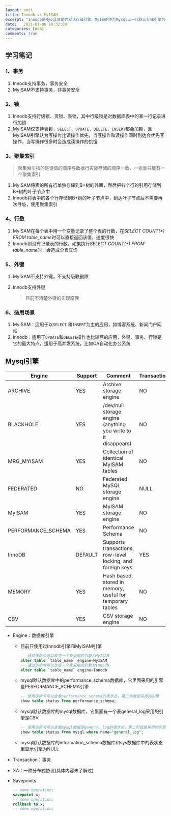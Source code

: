 ```yaml
---
layout: post
title: Innodb vs MyISAM
excerpt: "Innodb是Mysql目前的默认存储引擎，MyISAM作为Mysql上一代默认存储引擎为什么被降为备用，本文将介绍Innode和MyISAM的区别和各自的适用场景。"
date:   2021-01-08 10:32:00
categories: [Web]
comments: true
---
```


## 学习笔记


### 1、事务

1. Innodb支持事务，事务安全
2. MyISAM不支持事务，非事务安全

### 2、锁

1. Innodb支持行级锁、页锁、表锁，其中行级锁是对数据库表中的某一行记录进行加锁
2. MyISAM仅支持表锁，`SELECT`、`UPDATE`、`DELETE`、`INSERT`都会加锁，且MyISAM引擎认为写操作比读操作优先，当写操作和读操作同时到达会优先写操作，当写操作很多时会造成读操作的饥饿

### 3、聚集索引

> 聚集索引指的是键值的顺序与数据行实际存储的顺序一致，一张表只能有一个聚集索引

1. MyISAM将表的所有行单独存储到B+树的外面，然后把各个行的引用存储到B+树的叶子节点中
2. Innodb将表中的各个行存储到B+树的叶子节点中，到达叶子节点后不需要再次寻址，使用聚集索引

### 4、行数

1. MyISAM在每个表中用一个变量记录了整个表的行数，在*SELECT COUNT(\*) FROM table_name*时可以直接返回该值，速度很快
2. Innodb则没有记录表的行数，如果执行*SELECT COUNT(\*) FROM table_name*时，会造成全表查询

### 5、外键

1. MyISAM不支持外键，不支持级联删除

2. Innodb支持外键

   > 目前不清楚外键的实现原理

### 6、适用场景

1. MyISAM：适用于以`SELECT` 和`INSERT`为主的应用，如博客系统、新闻门户网站
2. Innodb：适用于`UPDATE`和`DELETE`操作也比较高的应用，外键、事务、行锁是它的最大特点，适用于高并发系统，比如OA自动化办公系统

## Mysql引擎

| Engine             | Support | Comment                                                      | Transactions | XA   | Savepoints |
| ------------------ | ------- | ------------------------------------------------------------ | ------------ | ---- | ---------- |
| ARCHIVE            | YES     | Archive storage engine                                       | NO           | NO   | NO         |
| BLACKHOLE          | YES     | /dev/null storage engine (anything you write to it disappears) | NO           | NO   | NO         |
| MRG_MYISAM         | YES     | Collection of identical MyISAM tables                        | NO           | NO   | NO         |
| FEDERATED          | NO      | Federated MySQL storage engine                               | NULL         | NULL | NULL       |
| MyISAM             | YES     | MyISAM storage engine                                        | NO           | NO   | NO         |
| PERFORMANCE_SCHEMA | YES     | Performance Schema                                           | NO           | NO   | NO         |
| InnoDB             | DEFAULT | Supports transactions, row-level locking, and foreign keys   | YES          | YES  | YES        |
| MEMORY             | YES     | Hash based, stored in memory, useful for temporary tables    | NO           | NO   | NO         |
| CSV                | YES     | CSV storage engine                                           | NO           | NO   | NO         |

* Engine：数据库引擎

  * 目前只使用过Innodb引擎和MyISAM引擎

    ```sql
    -- 通过该命令可以改变一个表采用的引擎为MyISAM
    alter table `table_name` engine=MyISAM
    -- 通过该命令可以改变一个表采用的引擎为Innodb
    alter table `table_name` engine=Innodb
    ```

  * mysql默认数据库中的performance_schema数据库，它里面采用的引擎是PERFORMANCE_SCHEMA引擎

    ```sql
    -- 使用该命令可以查看performance_schema的表状态，第二列就是采用的引擎
    show table status from performance_schema;
    ```

  * mysql默认数据库的mysql数据库，它里面有一个表general_log采用的引擎是CSV

    ```sql
    -- 使用该命令可以查看mysql数据库general_log的表状态，第二列就是采用的引擎
    show table status from mysql where name="general_log";
    ```

  * mysql默认数据库的information_schema数据库和sys数据库中的表状态里显示引擎为NULL

* Transaction：事务

* XA：一种分布式协议(具体内容未了解过)

* Savepoints

  ```sql
  -- some operation;
  savepoint x;
  -- some operation;
  rollback to x;
  -- some operation;
  ```

  